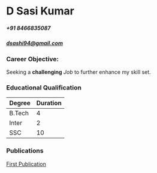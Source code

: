 # D Sasi Kumar
##### +91 8466835087
##### dsashi94@gmail.com

### Career Objective:
Seeking a **challenging** *Job* to further enhance my skill set.

### Educational Qualification

Degree | Duration
---|---
B.Tech | 4
Inter | 2
SSC | 10


### Publications
[First Publication](https://google.com)
